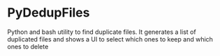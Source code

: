 PyDedupFiles
============

Python and bash utility to find duplicate files. It generates a list of duplicated files and shows a UI to select which ones to keep and which ones to delete
